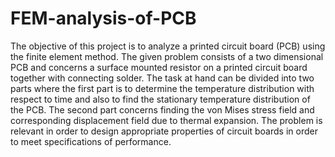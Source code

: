 # FEM-analysis-of-PCB
The objective of this project is to analyze a printed circuit board (PCB) using the finite element method. The given problem consists of a two dimensional PCB and concerns a surface mounted resistor on a printed circuit board together with connecting solder. The task at hand can be divided into two parts where the first part is to determine the temperature distribution with respect to time and also to find the stationary temperature distribution of the PCB. The second part concerns finding the von Mises stress field and corresponding displacement field due to thermal expansion. The problem is relevant in order to design appropriate properties of circuit boards in order to meet specifications of performance.
